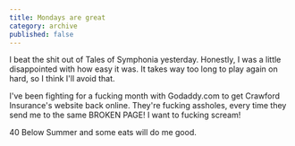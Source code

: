 ```yaml
---
title: Mondays are great
category: archive
published: false
---
```


I beat the shit out of Tales of Symphonia yesterday. Honestly, I was a little
disappointed with how easy it was. It takes way too long to play again on
hard, so I think I'll avoid that.

I've been fighting for a fucking month with Godaddy.com to get Crawford
Insurance's website back online. They're fucking assholes, every time they
send me to the same BROKEN PAGE! I want to fucking scream!

40 Below Summer and some eats will do me good.
